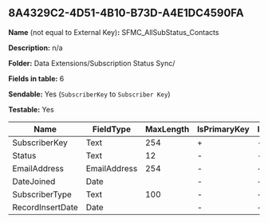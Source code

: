 ## 8A4329C2-4D51-4B10-B73D-A4E1DC4590FA

**Name** (not equal to External Key)**:** SFMC_AllSubStatus_Contacts

**Description:** n/a

**Folder:** Data Extensions/Subscription Status Sync/

**Fields in table:** 6

**Sendable:** Yes (`SubscriberKey` to `Subscriber Key`)

**Testable:** Yes

| Name | FieldType | MaxLength | IsPrimaryKey | IsNullable | DefaultValue |
| --- | --- | --- | --- | --- | --- |
| SubscriberKey | Text | 254 | + | - |  |
| Status | Text | 12 | - | - |  |
| EmailAddress | EmailAddress | 254 | - | + |  |
| DateJoined | Date |  | - | + |  |
| SubscriberType | Text | 100 | - | + |  |
| RecordInsertDate | Date |  | - | + | GetDate() |
